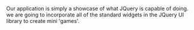 Our application is simply a showcase of what JQuery is capable of doing. we are going to incorporate all of the standard widgets in the JQuery UI library to create mini 'games'.